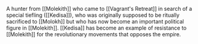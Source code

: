 A hunter from [[Molekith]] who came to [[Vagrant's Retreat]] in search of a special tiefling ([[Kedisa]]), who was originally supposed to be ritually sacrificed to [[Molokh]] but who has now become an important political figure in [[Molekith]]. [[Kedisa]] has become an example of resistance to [[Molekith]] for the revolutionary movements that opposes the empire.